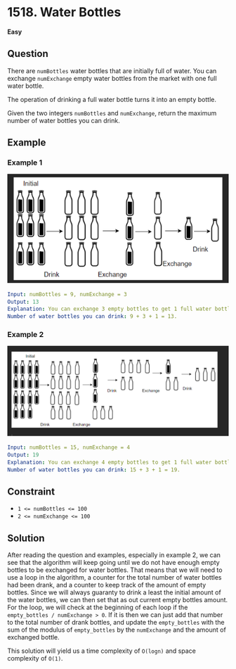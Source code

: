 # 1518. Water Bottles
**Easy**

## Question
There are `numBottles` water bottles that are initially full of water. You can exchange `numExchange` empty water bottles from the market with one full water bottle.

The operation of drinking a full water bottle turns it into an empty bottle.

Given the two integers `numBottles` and `numExchange`, return the maximum number of water bottles you can drink.

## Example
### Example 1
![Example 1](./example1.png)
```yaml
Input: numBottles = 9, numExchange = 3
Output: 13
Explanation: You can exchange 3 empty bottles to get 1 full water bottle.
Number of water bottles you can drink: 9 + 3 + 1 = 13.
```

### Example 2
![Example 2](./example2.png)
```yaml
Input: numBottles = 15, numExchange = 4
Output: 19
Explanation: You can exchange 4 empty bottles to get 1 full water bottle.
Number of water bottles you can drink: 15 + 3 + 1 = 19.
```

## Constraint
- `1 <= numBottles <= 100`
- `2 <= numExchange <= 100`

## Solution
After reading the question and examples, especially in example 2, we can see that the algorithm will keep going until we do not have enough empty bottles to be exchanged for water bottles. That means that we will need to use a loop in the algorithm, a counter for the total number of water bottles had been drank, and a counter to keep track of the amount of empty bottles. Since we will always guaranty to drink a least the initial amount of the water bottles, we can then set that as out current empty bottles amount. For the loop, we will check at the beginning of each loop if the `empty_bottles / numExchange > 0`. If it is then we can just add that number to the total number of drank bottles, and update the `empty_bottles` with the sum of the modulus of `empty_bottles` by the `numExchange` and the amount of exchanged bottle.

This solution will yield us a time complexity of `O(logn)` and space complexity of `O(1)`.
